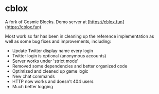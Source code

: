 # cblox
A fork of Cosmic Blocks. Demo server at [https://cblox.fun](https://cblox.fun)

Most work so far has been in cleaning up the reference implementation as well as some bug fixes and improvements, including:

- Update Twitter display name every login
- Twitter login is optional (anonymous accounts)
- Server works under 'strict mode'
- Removed some dependencies and better organized code
- Optimized and cleaned up game logic
- New chat commands
- HTTP now works and doesn't 404 users
- Much better logging
